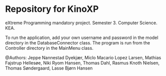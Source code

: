 # Repository for KinoXP
eXtreme Programming mandatory project.
Semester 3.
Computer Science.
KEA.

To run the application, add your own
 username and password in the model directory
 in the DatabaseConnector class.
The program is run from the Controller directory
in the MainMenu class.


@Authors:
Jeppe Nannestad Dyekjær,
Miclo Macario Lopez Larsen,
Mathias Fajstrup Hellesøe,
Niki Ryom Hansen,
Thomas Dahl,
Rasmus Knoth Nielsen,
Thomas Søndergaard,
Lasse Bjørn Hansen
